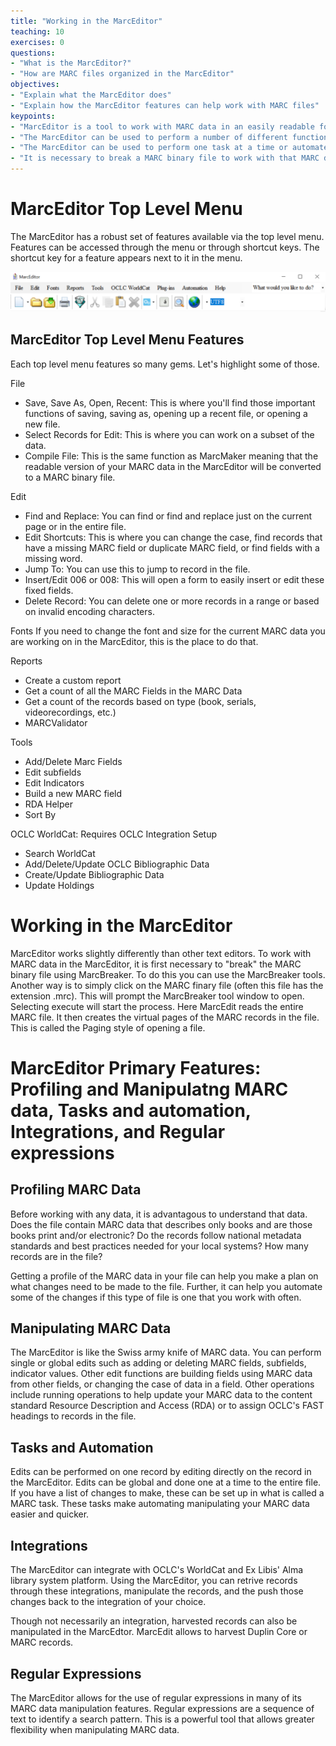 ```yaml
---
title: "Working in the MarcEditor"
teaching: 10
exercises: 0
questions:
- "What is the MarcEditor?"
- "How are MARC files organized in the MarcEditor"
objectives:
- "Explain what the MarcEditor does"
- "Explain how the MarcEditor features can help work with MARC files"
keypoints:
- "MarcEditor is a tool to work with MARC data in an easily readable format"
- "The MarcEditor can be used to perform a number of different functions such as adding, deleting MARC fields or subfields, building MARC fields, running reports, or checking the validity of MARC data"
- "The MarcEditor can be used to perform one task at a time or automate a set of tasks for particular types of MARC files"
- "It is necessary to break a MARC binary file to work with that MARC data in the MarcEditor. The extension of these easily readble MARC files are .mrk rather than the binary extension of .mrc"
---
```

# MarcEditor Top Level Menu
The MarcEditor has a robust set of features available via the top level menu. Features can be accessed through the menu or through shortcut keys. The shortcut key for a feature appears next to it in the menu.

<img src="../assets/img/topLevelFeatures_marcEditor.png" width="650">

## MarcEditor Top Level Menu Features
Each top level menu features so many gems. Let's highlight some of those.

File
* Save, Save As, Open, Recent: This is where you'll find those important functions of saving, saving as, opening up a recent file, or opening a new file.
* Select Records for Edit: This is where you can work on a subset of the data.
* Compile File: This is the same function as MarcMaker meaning that the readable version of your MARC data in the MarcEditor will be converted to a MARC binary file.

Edit
* Find and Replace: You can find or find and replace just on the current page or in the entire file.
* Edit Shortcuts: This is where you can change the case, find records that have a missing MARC field or duplicate MARC field, or find fields with a missing word.
* Jump To: You can use this to jump to record in the file.
* Insert/Edit 006 or 008: This will open a form to easily insert or edit these fixed fields.
* Delete Record: You can delete one or more records in a range or based on invalid encoding characters.

Fonts
If you need to change the font and size for the current MARC data you are working on in the MarcEditor, this is the place to do that.

Reports
* Create a custom report
* Get a count of all the MARC Fields in the MARC Data
* Get a count of the records based on type (book, serials, videorecordings, etc.)
* MARCValidator

Tools
* Add/Delete Marc Fields
* Edit subfields
* Edit Indicators
* Build a new MARC field
* RDA Helper
* Sort By

OCLC WorldCat: Requires OCLC Integration Setup
* Search WorldCat
* Add/Delete/Update OCLC Bibliographic Data
* Create/Update Bibliographic Data
* Update Holdings

# Working in the MarcEditor
MarcEditor works slightly differently than other text editors. To work with MARC data in the MarcEditor, it is first necessary to "break" the MARC binary file using MarcBreaker. To do this you can use the MarcBreaker tools. Another way is to simply click on the MARC finary file (often this file has the extension .mrc). This will prompt the MarcBreaker tool window to open. Selecting execute will start the process. Here MarcEdit reads the entire MARC file. It then creates the virtual pages of the MARC records in the file. This is called the Paging style of opening a file.

# MarcEditor Primary Features: Profiling and Manipulatng MARC data, Tasks and automation, Integrations, and Regular expressions

## Profiling MARC Data
Before working with any data, it is advantagous to understand that data. Does the file contain MARC data that describes only books and are those books print and/or electronic? Do the records follow national metadata standards and best practices needed for your local systems? How many records are in the file?

Getting a profile of the MARC data in your file can help you make a plan on what changes need to be made to the file. Further, it can help you automate some of the changes if this type of file is one that you work with often.

## Manipulating MARC Data
The MarcEditor is like the Swiss army knife of MARC data. You can perform single or global edits such as adding or deleting MARC fields, subfields, indicator values. Other edit functions are building fields using MARC data from other fields, or changing the case of data in a field. Other operations include running operations to help update your MARC data to the content standard Resource Description and Access (RDA) or to assign OCLC's FAST headings to records in the file.

## Tasks and Automation
Edits can be performed on one record by editing directly on the record in the MarcEditor. Edits can be global and done one at a time to the entire file. If you have a list of changes to make, these can be set up in what is called a MARC task. These tasks make automating manipulating your MARC data easier and quicker.

## Integrations
The MarcEditor can integrate with OCLC's WorldCat and Ex Libis' Alma library system platform. Using the MarcEditor, you can retrive records through these integrations, manipulate the records, and the push those changes back to the integration of your choice.

Though not necessarily an integration, harvested records can also be manipulated in the MarcEdtor. MarcEdit allows to harvest Duplin Core or MARC records.

## Regular Expressions
The MarcEditor allows for the use of regular expressions in many of its MARC data manipulation features. Regular expressions are a sequence of text to identify a search pattern. This is a powerful tool that allows greater flexibility when manipulating MARC data.
